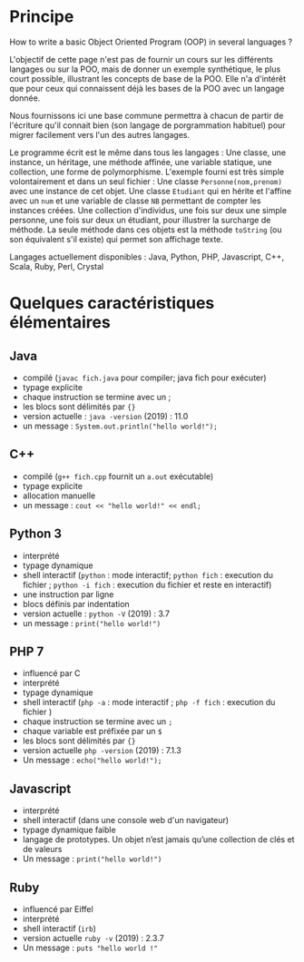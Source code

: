 # Principe

How to write a basic Object Oriented Program (OOP) in several languages ?

L'objectif de cette page n'est pas de fournir un cours sur les différents langages ou sur la POO, mais de donner un exemple synthétique, le plus court possible, illustrant les concepts de base de la POO. Elle n'a d'intérêt que pour ceux qui connaissent déjà les bases de la POO avec un langage donnée.

Nous fournissons ici  une base commune permettra à chacun de partir de l'écriture qu'il connait bien (son langage de porgrammation habituel) pour migrer facilement vers l'un des autres langages.

Le programme écrit est le même dans tous les langages : Une classe, une instance, un héritage, une méthode affinée, une variable statique, une collection, une forme de polymorphisme. L'exemple fourni est très simple volontairement et dans un seul fichier : Une classe `Personne(nom,prenom)` avec une instance de cet objet. Une classe `Etudiant` qui en hérite et l'affine avec un `num` et une variable de classe `NB` permettant de compter les instances créées. Une collection d'individus, une fois sur deux une simple personne, une fois sur deux un étudiant, pour illustrer la surcharge de méthode. La seule méthode dans ces objets est la méthode `toString` (ou son équivalent s'il existe) qui permet son affichage texte.

Langages actuellement disponibles : Java, Python, PHP, Javascript, C++, Scala, Ruby, Perl, Crystal



# Quelques caractéristiques élémentaires

## Java
- compilé (`javac fich.java` pour compiler; java fich pour exécuter)
- typage explicite
- chaque instruction se termine avec un ;
- les blocs sont délimités par `{}`
- version actuelle : `java -version` (2019) : 11.0
- un message : `System.out.println("hello world!");`

## C++
- compilé (`g++ fich.cpp` fournit un `a.out` exécutable)
- typage explicite
- allocation manuelle
- un message : `cout << "hello world!" << endl;`

## Python 3
- interprété
- typage dynamique
- shell interactif (`python` : mode interactif; `python fich` : execution du fichier ; `python -i fich` : execution du fichier et reste en interactif)
- une instruction par ligne
- blocs définis par indentation
- version actuelle : `python -V` (2019) : 3.7
- un message : `print("hello world!")`

## PHP 7
- influencé par C
- interprété
- typage dynamique
- shell interactif (`php -a` : mode interactif ; `php -f fich` : execution du fichier )
- chaque instruction se termine avec un `;`
- chaque variable est préfixée par un `$`
- les blocs sont délimités par `{}`
- version actuelle `php -version` (2019) : 7.1.3
- Un message : `echo("hello world!");`

## Javascript
- interprété
- shell interactif (dans une console web d'un navigateur)
- typage dynamique faible
- langage de prototypes. Un objet n’est jamais qu’une collection de clés et de valeurs
- Un message : `print("hello world!")`

## Ruby
- influencé par Eiffel
- interprété
- shell interactif (`irb`)
- version actuelle `ruby -v` (2019) : 2.3.7
- Un message : `puts "hello world !"`
